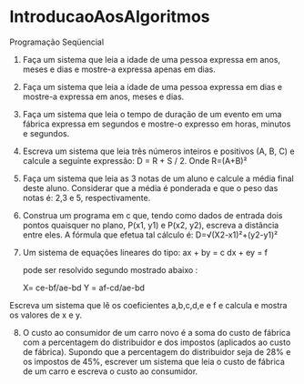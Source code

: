 # IntroducaoAosAlgoritmos

Programação Seqüencial

1. Faça um sistema que leia a idade de uma pessoa expressa em anos, meses e
dias e mostre-a expressa apenas em dias.

2. Faça um sistema que leia a idade de uma pessoa expressa em dias e mostre-a
expressa em anos, meses e dias.

3. Faça um sistema que leia o tempo de duração de um evento em uma fábrica
expressa em segundos e mostre-o expresso em horas, minutos e segundos.

4. Escreva um sistema que leia três números inteiros e positivos (A, B, C) e
calcule a seguinte expressão:
D = R + S / 2. Onde R=(A+B)²

5. Faça um sistema que leia as 3 notas de um aluno e calcule a média final deste
aluno. Considerar que a média é ponderada e que o peso das notas é: 2,3 e 5,
respectivamente.

6. Construa um programa em c que, tendo como dados de entrada dois pontos
quaisquer no plano, P(x1, y1) e P(x2, y2), escreva a distância entre eles. A fórmula
que efetua tal cálculo é:
D=√(X2-x1)²+(y2-y1)²

7. Um sistema de equações lineares do tipo:
  ax + by = c
  dx + ey = f

     pode ser resolvido segundo mostrado abaixo :

     X= ce-bf/ae-bd
     Y = af-cd/ae-bd

Escreva um sistema que lê os coeficientes a,b,c,d,e e f e calcula e mostra os
valores de x e y.

8. O custo ao consumidor de um carro novo é a soma do custo de fábrica com a
percentagem do distribuidor e dos impostos (aplicados ao custo de fábrica).
Supondo que a percentagem do distribuidor seja de 28% e os impostos de 45%,
escrever um sistema que leia o custo de fábrica de um carro e escreva o custo ao
consumidor.
